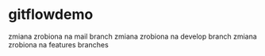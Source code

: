 # gitflowdemo
zmiana zrobiona na mail branch
zmiana zrobiona na develop branch
zmiana zrobiona na features branches
